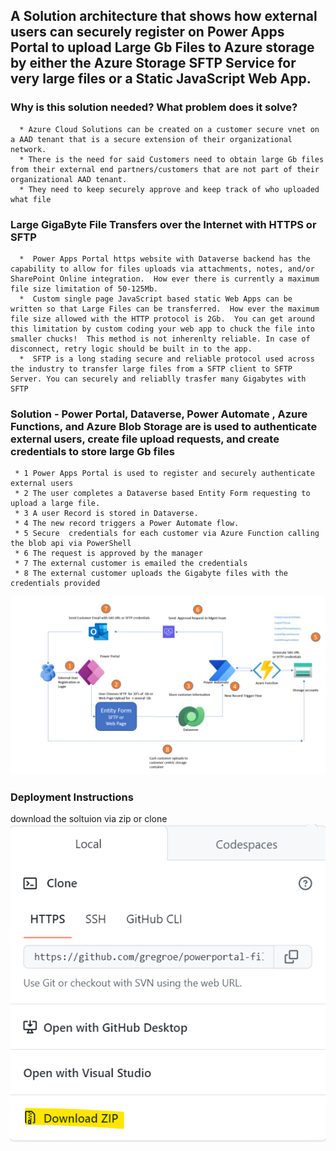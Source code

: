 ## A Solution architecture that shows how external users can securely register on Power Apps Portal  to upload Large Gb Files to Azure storage by either the Azure Storage SFTP Service for very large files or a Static JavaScript Web App.

### Why is this solution needed?  What problem does it solve?
      * Azure Cloud Solutions can be created on a customer secure vnet on a AAD tenant that is a secure extension of their organizational network.
      * There is the need for said Customers need to obtain large Gb files from their external end partners/customers that are not part of their organizational AAD tenant. 
      * They need to keep securely approve and keep track of who uploaded what file
### Large GigaByte File Transfers over the Internet with HTTPS or SFTP
      *  Power Apps Portal https website with Dataverse backend has the capability to allow for files uploads via attachments, notes, and/or SharePoint Online integration.  How ever there is currently a maximum file size limitation of 50-125Mb.
      *  Custom single page JavaScript based static Web Apps can be written so that Large Files can be transferred.  How ever the maximum file size allowed with the HTTP protocol is 2Gb.  You can get around this limitation by custom coding your web app to chuck the file into smaller chucks!  This method is not inherenlty reliable. In case of disconnect, retry logic should be built in to the app.
      *  SFTP is a long stading secure and reliable protocol used across the industry to transfer large files from a SFTP client to SFTP Server. You can securely and reliablly trasfer many Gigabytes with SFTP
### Solution -  Power Portal, Dataverse, Power Automate , Azure Functions, and Azure Blob Storage are is used to authenticate external users, create file upload requests, and create credentials to store large Gb files
     * 1 Power Apps Portal is used to register and securely authenticate external users 
     * 2 The user completes a Dataverse based Entity Form requesting to upload a large file. 
     * 3 A user Record is stored in Dataverse. 
     * 4 The new record triggers a Power Automate flow.
     * 5 Secure  credentials for each customer via Azure Function calling the blob api via PowerShell
     * 6 The request is approved by the manager
     * 7 The external customer is emailed the credentials
     * 8 The external customer uploads the Gigabyte files with the credentials provided




    




  


![Alt Image text](/architecture.png?raw=true "Architecture")

### Deployment Instructions
download the soltuion via zip or clone
![Alt Image text](/download.png?raw=true "Architecture")

